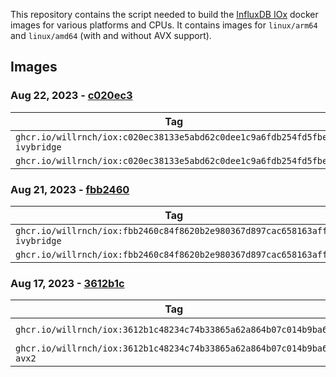 This repository contains the script needed to build the [InfluxDB IOx](https://github.com/influxdata/influxdb_iox) docker images for various platforms and CPUs. 
It contains images for `linux/arm64` and `linux/amd64` (with and without AVX support). 


## Images

### Aug 22, 2023 - [c020ec3](https://github.com/influxdata/influxdb_iox/commit/c020ec38133e5abd62c0dee1c9a6fdb254fd5fbe)

| Tag                                                                       | Platform      |
|---------------------------------------------------------------------------|---------------|
| `ghcr.io/willrnch/iox:c020ec38133e5abd62c0dee1c9a6fdb254fd5fbe-ivybridge` | `linux/amd64` |
| `ghcr.io/willrnch/iox:c020ec38133e5abd62c0dee1c9a6fdb254fd5fbe`           | `linux/arm64` |

### Aug 21, 2023 - [fbb2460](https://github.com/influxdata/influxdb_iox/commit/fbb2460c84f8620b2e980367d897cac658163aff)
| Tag                                                                       | Platform      |
|---------------------------------------------------------------------------|---------------|
| `ghcr.io/willrnch/iox:fbb2460c84f8620b2e980367d897cac658163aff-ivybridge` | `linux/amd64` |
| `ghcr.io/willrnch/iox:fbb2460c84f8620b2e980367d897cac658163aff`           | `linux/arm64` |

### Aug 17, 2023 - [3612b1c](https://github.com/influxdata/influxdb_iox/commit/3612b1c48234c74b33865a62a864b07c014b9ba6)

| Tag                                                                  | Platform                    |
|----------------------------------------------------------------------|-----------------------------|
| `ghcr.io/willrnch/iox:3612b1c48234c74b33865a62a864b07c014b9ba6`      | `linux/amd64` `linux/arm64` |
| `ghcr.io/willrnch/iox:3612b1c48234c74b33865a62a864b07c014b9ba6-avx2` | `linux/amd64`               |
